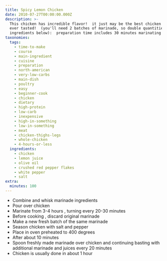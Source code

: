 ```yaml
---
title: Spicy Lemon Chicken
date: 2010-07-27T00:00:00.000Z
description: >-
  This chicken has incredible flavor!  it just may be the best chicken you have
  ever tasted!  (you'll need 2 batches of marinade, so double quantities of
  ingredients below):  preparation time includes 30 minutes marinating time.
taxonomies:
  tags:
    - time-to-make
    - course
    - main-ingredient
    - cuisine
    - preparation
    - north-american
    - very-low-carbs
    - main-dish
    - poultry
    - easy
    - beginner-cook
    - chicken
    - dietary
    - high-protein
    - low-carb
    - inexpensive
    - high-in-something
    - low-in-something
    - meat
    - chicken-thighs-legs
    - whole-chicken
    - 4-hours-or-less
  ingredients:
    - chicken
    - lemon juice
    - olive oil
    - crushed red pepper flakes
    - white pepper
    - salt
extra:
  minutes: 100
---
```

 - Combine and whisk marinade ingredients
 - Pour over chicken
 - Marinate from 3-4 hours , turning every 20-30 minutes
 - Before cooking , discard original marinade
 - Make a new fresh batch of the same marinade
 - Season chicken with salt and pepper
 - Place in oven preheated to 400 degrees
 - After about 10 minutes
 - Spoon freshly made marinade over chicken and continuing basting with additional marinade and juices every 20 minutes
 - Chicken is usually done in about 1 hour
